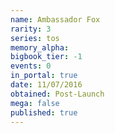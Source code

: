 ```yaml
---
name: Ambassador Fox
rarity: 3
series: tos
memory_alpha:
bigbook_tier: -1
events: 0
in_portal: true
date: 11/07/2016
obtained: Post-Launch
mega: false
published: true
---
```



